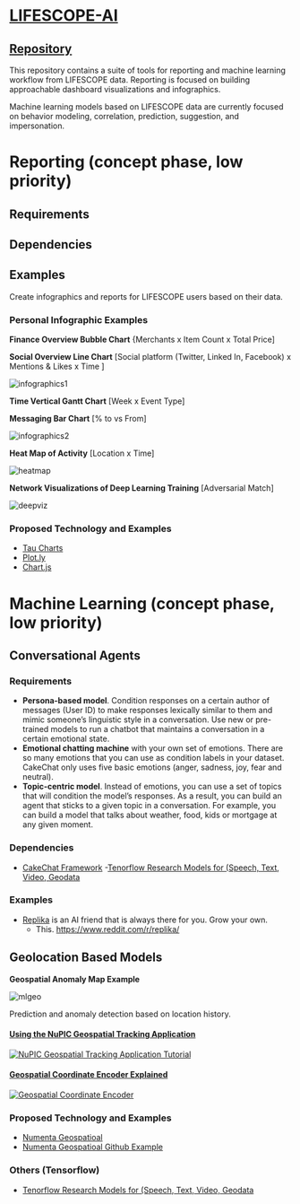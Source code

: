 # [LIFESCOPE-AI](https://github.com/LifeScopeLabs/lifescope-ai)

## [Repository](https://github.com/LifeScopeLabs/lifescope-ai)

This repository contains a suite of tools for reporting and machine learning workflow from LIFESCOPE data. Reporting is focused on building approachable dashboard visualizations and infographics.

Machine learning models based on LIFESCOPE data are currently focused on behavior modeling, correlation, prediction, suggestion, and impersonation.

# Reporting (concept phase, low priority)

## Requirements
## Dependencies
## Examples

Create infographics and reports for LIFESCOPE users based on their data. 

### Personal Infographic Examples

**Finance Overview Bubble Chart**
{Merchants x Item Count x Total Price]

**Social Overview Line Chart**
[Social platform (Twitter, Linked In, Facebook) x Mentions & Likes x Time ]

![infographics1]

**Time Vertical Gantt Chart**
[Week x Event Type]

**Messaging Bar Chart** 
[% to vs From]

![infographics2]

**Heat Map of Activity**
[Location x Time]

![heatmap]

**Network Visualizations of Deep Learning Training**
[Adversarial Match]

![deepviz]

### Proposed Technology and Examples

- [Tau Charts](https://www.taucharts.com/)
- [Plot.ly](https://plot.ly/plotly-js-scientific-d3-charting-library/)
- [Chart.js](http://www.chartjs.org/samples/latest/)

# Machine Learning (concept phase, low priority)

## Conversational Agents


### Requirements
- **Persona-based model**. Condition responses on a certain author of messages (User ID) to make responses lexically similar to them and mimic someone’s linguistic style in a conversation. Use new or pre-trained models to run a chatbot that maintains a conversation in a certain emotional state. 
- **Emotional chatting machine** with your own set of emotions. There are so many emotions that you can use as condition labels in your dataset. CakeChat only uses five basic emotions (anger, sadness, joy, fear and neutral). 
- **Topic-centric model**. Instead of emotions, you can use a set of topics that will condition the model’s responses. As a result, you can build an agent that sticks to a given topic in a conversation. For example, you can build a model that talks about weather, food, kids or mortgage at any given moment.
### Dependencies

- [CakeChat Framework](https://cakechat.replika.ai/) 
 -[Tenorflow Research Models for (Speech, Text, Video, Geodata](https://github.com/tensorflow/models/tree/master/research)

### Examples

- [Replika](https://replika.ai/) is an AI friend that is always there for you. Grow your own.
	- This. https://www.reddit.com/r/replika/



## Geolocation Based Models

**Geospatial Anomaly Map Example**

![mlgeo]

Prediction and anomaly detection based on location history.
  
#### [Using the NuPIC Geospatial Tracking Application](http://www.youtube.com/watch?v=M4dD9wCQLkA)
[![NuPIC Geospatial Tracking Application Tutorial](http://img.youtube.com/vi/M4dD9wCQLkA/hqdefault.jpg)](http://www.youtube.com/watch?v=M4dD9wCQLkA)

#### [Geospatial Coordinate Encoder Explained](http://www.youtube.com/watch?v=KxxHo-FtKRo)
[![Geospatial Coordinate Encoder](http://img.youtube.com/vi/KxxHo-FtKRo/hqdefault.jpg)](http://www.youtube.com/watch?v=KxxHo-FtKRo)

### Proposed Technology and Examples
- [Numenta Geospatioal](https://numenta.com/assets/pdf/whitepapers/Geospatial%20Tracking%20White%20Paper.pdf)
- [Numenta Geospatioal Github Example](https://github.com/numenta/nupic.geospatial)

### Others (Tensorflow)
- [Tenorflow Research Models for (Speech, Text, Video, Geodata](https://github.com/tensorflow/models/tree/master/research)

[heatmap]:https://lifescopelabs.github.io/assets/maps/heat-map.png
[infographics1]:https://lifescopelabs.github.io/assets/screenshots/infographics1.png
[infographics2]:https://lifescopelabs.github.io/assets/screenshots/infographics2.png
[deepviz]:https://lifescopelabs.github.io/assets/wireframes/DeepLearningViz.png
[webviz]:https://lifescopelabs.github.io/assets/wireframes/3d-graph.jpg
[mlgeo]:https://raw.githubusercontent.com/numenta/nupic.geospatial/master/images/viewer.png
<!--stackedit_data:
eyJoaXN0b3J5IjpbLTIwNzQ0OTczNjQsMTcyNjUxNjc2MCwtNz
E0MjE4NzA2XX0=
-->